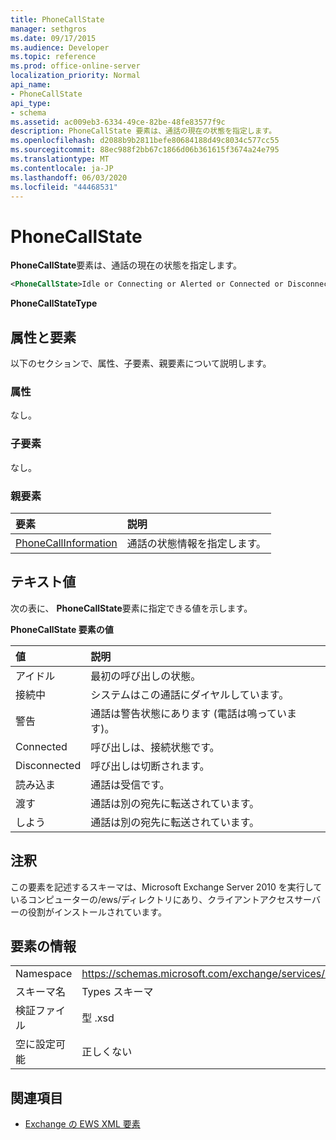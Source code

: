 ```yaml
---
title: PhoneCallState
manager: sethgros
ms.date: 09/17/2015
ms.audience: Developer
ms.topic: reference
ms.prod: office-online-server
localization_priority: Normal
api_name:
- PhoneCallState
api_type:
- schema
ms.assetid: ac009eb3-6334-49ce-82be-48fe83577f9c
description: PhoneCallState 要素は、通話の現在の状態を指定します。
ms.openlocfilehash: d2088b9b2811befe80684188d49c8034c577cc55
ms.sourcegitcommit: 88ec988f2bb67c1866d06b361615f3674a24e795
ms.translationtype: MT
ms.contentlocale: ja-JP
ms.lasthandoff: 06/03/2020
ms.locfileid: "44468531"
---
```

# <a name="phonecallstate"></a>PhoneCallState

**PhoneCallState**要素は、通話の現在の状態を指定します。 
  
```xml
<PhoneCallState>Idle or Connecting or Alerted or Connected or Disconnected or Incoming or Transferring or Forwarding</PhoneCallState>
```

 **PhoneCallStateType**
## <a name="attributes-and-elements"></a>属性と要素

以下のセクションで、属性、子要素、親要素について説明します。
  
### <a name="attributes"></a>属性

なし。
  
### <a name="child-elements"></a>子要素

なし。
  
### <a name="parent-elements"></a>親要素

|**要素**|**説明**|
|:-----|:-----|
|[PhoneCallInformation](phonecallinformation.md) <br/> |通話の状態情報を指定します。  <br/> |
   
## <a name="text-value"></a>テキスト値

次の表に、 **PhoneCallState**要素に指定できる値を示します。 
  
**PhoneCallState 要素の値**

|**値**|**説明**|
|:-----|:-----|
|アイドル  <br/> |最初の呼び出しの状態。  <br/> |
|接続中  <br/> |システムはこの通話にダイヤルしています。  <br/> |
|警告  <br/> |通話は警告状態にあります (電話は鳴っています)。  <br/> |
|Connected  <br/> |呼び出しは、接続状態です。  <br/> |
|Disconnected  <br/> |呼び出しは切断されます。  <br/> |
|読み込ま  <br/> |通話は受信です。  <br/> |
|渡す  <br/> |通話は別の宛先に転送されています。  <br/> |
|しよう  <br/> |通話は別の宛先に転送されています。  <br/> |
   
## <a name="remarks"></a>注釈

この要素を記述するスキーマは、Microsoft Exchange Server 2010 を実行しているコンピューターの/ews/ディレクトリにあり、クライアントアクセスサーバーの役割がインストールされています。
  
## <a name="element-information"></a>要素の情報

|||
|:-----|:-----|
|Namespace  <br/> |https://schemas.microsoft.com/exchange/services/2006/types  <br/> |
|スキーマ名  <br/> |Types スキーマ  <br/> |
|検証ファイル  <br/> |型 .xsd  <br/> |
|空に設定可能  <br/> |正しくない  <br/> |
   
## <a name="see-also"></a>関連項目



- [Exchange の EWS XML 要素](ews-xml-elements-in-exchange.md)

